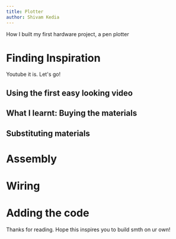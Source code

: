 ```yaml
---
title: Plotter
author: Shivam Kedia
---
```


How I built my first hardware project, a pen plotter

# Finding Inspiration

Youtube it is. Let's go!

## Using the first easy looking video

## What I learnt: Buying the materials

## Substituting materials

# Assembly

# Wiring

# Adding the code

Thanks for reading. Hope this inspires you to build smth on ur own!
